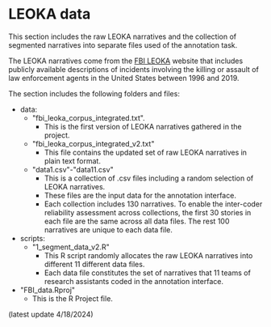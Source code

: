 # LEOKA data

This section includes the raw LEOKA narratives and the collection of segmented narratives into separate files used of the annotation task.

The LEOKA narratives come from the [FBI LEOKA](https://ucr.fbi.gov/leoka/) website that includes publicly available descriptions of incidents involving the killing or assault of law enforcement agents in the United States between 1996 and 2019.

The section includes the following folders and files:
* data:
  * "fbi_leoka_corpus_integrated.txt".
    * This is the first version of LEOKA narratives gathered in the project.
  * "fbi_leoka_corpus_integrated_v2.txt"
    * This file contains the updated set of raw LEOKA narratives in plain text format.
  * "data1.csv"-"data11.csv"
    * This is a collection of .csv files including a random selection of LEOKA narratives.
    * These files are the input data for the annotation interface.
    * Each collection includes 130 narratives. To enable the inter-coder reliability assessment across collections, the first 30 stories in each file are the same across all data files. The rest 100 narratives are unique to each data file.
* scripts:
   * "1_segment_data_v2.R"
      * This R script randomly allocates the raw LEOKA narratives into different 11 different data files.
      * Each data file constitutes the set of narratives that 11 teams of research assistants coded in the annotation interface. 
* "FBI_data.Rproj"
   * This is the R Project file.



(latest update 4/18/2024)
